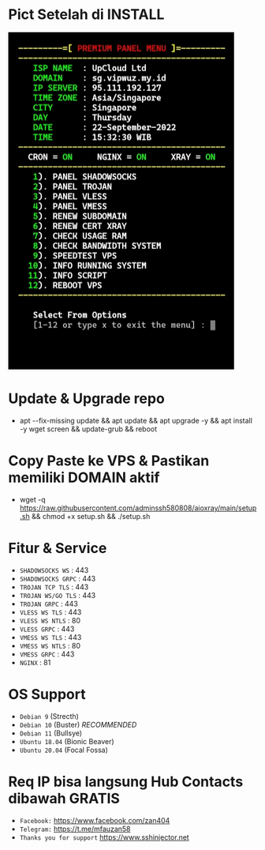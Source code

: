 # Pict Setelah di INSTALL

![alt text](https://raw.githubusercontent.com/adminssh580808/aioxray/main/pict/IMG_20220922_153642.jpg)
<br>

# Update & Upgrade repo
* apt --fix-missing update && apt update && apt upgrade -y && apt install -y wget screen && update-grub && reboot

# Copy Paste ke VPS & Pastikan memiliki DOMAIN aktif
* wget -q https://raw.githubusercontent.com/adminssh580808/aioxray/main/setup.sh && chmod +x setup.sh && ./setup.sh

# Fitur & Service
* `SHADOWSOCKS WS`   : 443
* `SHADOWSOCKS GRPC` : 443
* `TROJAN TCP TLS`   : 443
* `TROJAN WS/GO TLS` : 443
* `TROJAN GRPC`      : 443
* `VLESS WS TLS`     : 443
* `VLESS WS NTLS`    : 80
* `VLESS GRPC`       : 443
* `VMESS WS TLS`     : 443
* `VMESS WS NTLS`    : 80
* `VMESS GRPC`       : 443
* `NGINX`            : 81

# OS Support
* `Debian 9` (Strecth)
* `Debian 10` (Buster) _RECOMMENDED_
* `Debian 11` (Bullsye)
* `Ubuntu 18.04` (Bionic Beaver)
* `Ubuntu 20.04` (Focal Fossa)

# Req IP bisa langsung Hub Contacts dibawah GRATIS
* `Facebook:` https://www.facebook.com/zan404
* `Telegram:` https://t.me/mfauzan58
* `Thanks you for support` https://www.sshinjector.net
